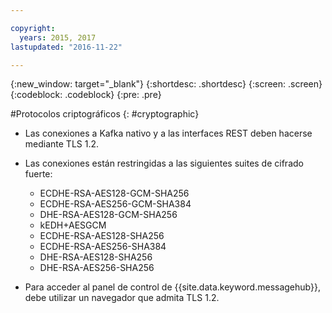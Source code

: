 ```yaml
---

copyright:
  years: 2015, 2017
lastupdated: "2016-11-22"

---
```


{:new_window: target="_blank"}
{:shortdesc: .shortdesc}
{:screen: .screen}
{:codeblock: .codeblock}
{:pre: .pre}


#Protocolos criptográficos
{: #cryptographic}


*  Las conexiones a Kafka nativo y a las interfaces REST
deben hacerse mediante TLS 1.2. 
*  Las conexiones están restringidas a las siguientes
suites de cifrado fuerte:

      * ECDHE-RSA-AES128-GCM-SHA256 
      * ECDHE-RSA-AES256-GCM-SHA384 
      * DHE-RSA-AES128-GCM-SHA256 
      * kEDH+AESGCM 
      * ECDHE-RSA-AES128-SHA256 
      * ECDHE-RSA-AES256-SHA384 
      * DHE-RSA-AES128-SHA256 
      * DHE-RSA-AES256-SHA256



*  Para acceder al panel de control
de
{{site.data.keyword.messagehub}},
debe utilizar un navegador que admita TLS 1.2. 
